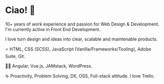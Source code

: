 # Ciao! 👋

10+ years of work experience and passion for Web Design & Development. I'm currently active in Front End Development.

I love turn design and ideas into clear, scalable and maintenable products.

⭐
HTML, CSS (SCSS), JavaScript (Vanilla/Frameworks/Tooling), Adobe Suite, Git.

👨‍💻
Angular, Vue.js, JAMstack, WordPress.

☕
Proactivity, Problem Solving, DX, OSS, Full-stack attitude. I love Trello.

